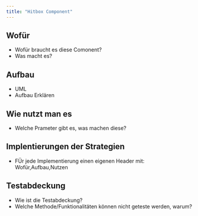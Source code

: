 ```yaml
---
title: "Hitbox Component"
---
```


## Wofür
- Wofür braucht es diese Comonent?
- Was macht es? 

## Aufbau

- UML
- Aufbau Erklären

## Wie nutzt man es
- Welche Prameter gibt es, was machen diese? 

## Implentierungen der Strategien
- FÜr jede Implementierung einen eigenen Header mit: Wofür,Aufbau,Nutzen

## Testabdeckung
- Wie ist die Testabdeckung?
- Welche Methode/Funktionalitäten können nicht geteste werden, warum? 